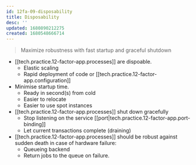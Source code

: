 ```yaml
---
id: 12fa-09-disposability
title: Disposability
desc: ''
updated: 1680890212275
created: 1680548666714
---
```

> Maximize robustness with fast startup and graceful shutdown

- [[tech.practice.12-factor-app.processes]] are dispoable.
    - Elastic scaling
    - Rapid deployment of code or [[tech.practice.12-factor-app.configuration]]
- Minimise startup time.
    - Ready in second(s) from cold
    - Easier to relocate
    - Easier to use spot instances
- [[tech.practice.12-factor-app.processes]] shut down gracefully
    - Stop listening on the service [[port|tech.practice.12-factor-app.port-binding]]
    - Let current transactions complete (draining)
- [[tech.practice.12-factor-app.processes]] should be robust against sudden death in case of hardware failure:
    - Queueing backend
    - Return jobs to the queue on failure.


